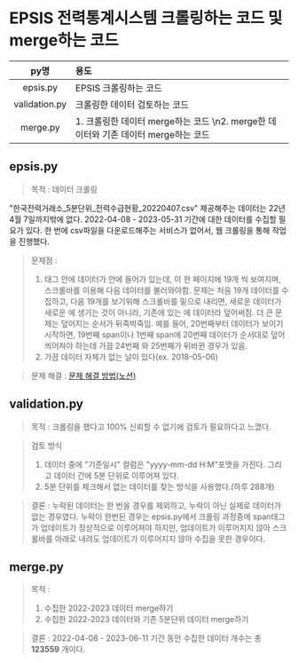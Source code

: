 # EPSIS 전력통계시스템 크롤링하는 코드 및 merge하는 코드

|py명|용도|
|:---:|:---|
|epsis.py|EPSIS 크롤링하는 코드|
|validation.py|크롤링한 데이터 검토하는 코드|
|merge.py|1. 크롤링한 데이터 merge하는 코드  \n2. merge한 데이터와 기존 데이터 merge하는 코드|

## epsis.py

> 목적 : 데이터 크롤링

"한국전력거래소_5분단위_전력수급현황_20220407.csv" 제공해주는 데이터는 22년 4월 7일까지밖에 없다. 2022-04-08 - 2023-05-31 기간에 대한 데이터를 수집할 필요가 있다. 한 번에 csv파일을 다운로드해주는 서비스가 없어서, 웹 크롤링을 통해 작업을 진행했다.

> 문제점 :
> 1. <div> 태그 안에 데이터가 <span> 안에 들어가 있는데, <span>이 한 페이지에 19개 씩 보여지며, 스크롤바를 이용해 다음 데이터를 불러와야함. 문제는 처음 19개 데이터를 수집하고, 다음 19개를 보기위해 스크롤바를 밑으로 내리면, 새로운 데이터가 새로운 <span>에 생기는 것이 아니라, 기존에 있는 <span>에 데이터라 덮어써짐. 더 큰 문제는 덮어지는 순서가 뒤죽박죽임. 예를 들어, 20번째부터 데이터가 보이기 시작하면, 19번째 span이나 1번째 span에 20번째 데이터가 순서대로 덮어씌어져야 하는데 가끔 24번째 와 25번째가 뒤바뀐 경우가 있음.
> 2. 가끔 데이터 자체가 없는 날이 있다(ex. 2018-05-06)

> 문제 해결 : [문제 해결 방법(노션)](https://ancient-wire-8f9.notion.site/8a6851ce7b834ccbb0b2371aa1b4e721)


## validation.py

> 목적 : 크롤링을 했다고 100% 신뢰할 수 없기에 검토가 필요하다고 느꼈다.

> 검토 방식 
> 1. 데이터 중에 "기준일시" 컬럼은 "yyyy-mm-dd H:M"포맷을 가진다. 그리고 데이터 간에 5분 단위로 이루어져 있다. 
> 2. 5분 단위를 체크해서 없는 데이터를 찾는 방식을 사용했다.(하루 288개)

> 결론 : 누락된 데이터는 한 번을 경우를 제외하고, 누락이 아닌 실제로 데이터가 없는 경우였다. 누락이 한번된 경우는 epsis.py에서 크롤링 과정중에 span태그가 업데이트가 정상적으로 이루어져야 하지만, 업데이트가 이루어지지 않아 스크롤바를 아래로 내려도 업데이트가 이루어지지 않아 수집을 못한 경우이다.

## merge.py

> 목적 :
> 1. 수집한 2022-2023 데이터 merge하기
> 2. 수집한 2022-2023 데이터와 기존 5분단위 데이터 merge하기

> 결론 : 2022-04-08 - 2023-06-11 기간 동안 수집한 데이터 개수는 총 **123559** 개이다.
